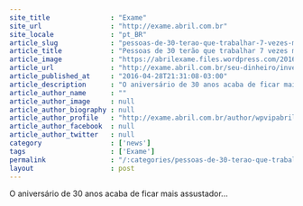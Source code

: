 ```yaml
---
site_title               : "Exame"
site_url                 : "http://exame.abril.com.br"
site_locale              : "pt_BR"
article_slug             : "pessoas-de-30-terao-que-trabalhar-7-vezes-mais-para-investir"
article_title            : "Pessoas de 30 terão que trabalhar 7 vezes mais para investir"
article_image            : "https://abrilexame.files.wordpress.com/2016/09/size_960_16_9_renda-fixa2.jpg?quality=70&strip=all&w=960"
article_url              : "http://exame.abril.com.br/seu-dinheiro/investidor-de-30-tera-que-trabalhar-mais-diz-mckinsey/"
article_published_at     : "2016-04-28T21:31:08-03:00"
article_description      : "O aniversário de 30 anos acaba de ficar mais assustador..."
article_author_name      : ""
article_author_image     : null
article_author_biography : null
article_author_profile   : "http://exame.abril.com.br/author/wpvipabril/"
article_author_facebook  : null
article_author_twitter   : null
category                 : ['news']
tags                     : ['Exame']
permalink                : "/:categories/pessoas-de-30-terao-que-trabalhar-7-vezes-mais-para-investir/"
layout                   : post
---
```


O aniversário de 30 anos acaba de ficar mais assustador...
